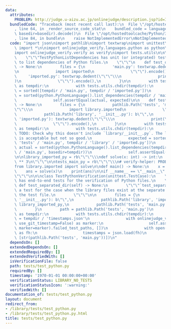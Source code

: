 ```yaml
---
data:
  attributes:
    PROBLEM: http://judge.u-aizu.ac.jp/onlinejudge/description.jsp?id=ITP1_1_B
  bundledCode: "Traceback (most recent call last):\n  File \"/opt/hostedtoolcache/Python/3.8.5/x64/lib/python3.8/site-packages/onlinejudge_verify/documentation/build.py\"\
    , line 64, in _render_source_code_stat\n    bundled_code = language.bundle(stat.path,\
    \ basedir=basedir).decode()\n  File \"/opt/hostedtoolcache/Python/3.8.5/x64/lib/python3.8/site-packages/onlinejudge_verify/languages/python.py\"\
    , line 84, in bundle\n    raise NotImplementedError\nNotImplementedError\n"
  code: "import json\nimport pathlib\nimport textwrap\nimport unittest\nfrom typing\
    \ import *\n\nimport onlinejudge_verify.languages.python as python\nimport onlinejudge_verify.marker\n\
    import onlinejudge_verify.verify as verify\nimport tests.utils\n\n\nclass TestPythonListDependencies(unittest.TestCase):\n\
    \    \"\"\"TestPythonListDependencies has unit (or integrated) tests for the feature\
    \ to list dependencies of Python files.\n    \"\"\"\n    def test_one_dir(self)\
    \ -> None:\n        files = {\n            'main.py': textwrap.dedent(\"\"\"\\\
    \n                import imported\n                \"\"\").encode(),\n       \
    \     'imported.py': textwrap.dedent(\"\"\"\\\n                print(\"hello\"\
    )\n                \"\"\").encode(),\n        }\n\n        with tests.utils.load_files(files)\
    \ as tempdir:\n            with tests.utils.chdir(tempdir):\n                expected\
    \ = sorted([tempdir / 'main.py', tempdir / 'imported.py'])\n                actual\
    \ = sorted(python.PythonLanguage().list_dependencies(tempdir / 'main.py', basedir=tempdir))\n\
    \                self.assertEqual(actual, expected)\n\n    def test_separated_dir(self)\
    \ -> None:\n        files = {\n            pathlib.Path('tests', 'main.py'): textwrap.dedent(\"\
    \"\"\\\n                import library.imported\n                \"\"\").encode(),\n\
    \            pathlib.Path('library', '__init__.py'): b\"\",\n            pathlib.Path('library',\
    \ 'imported.py'): textwrap.dedent(\"\"\"\\\n                print(\"hello\")\n\
    \                \"\"\").encode(),\n        }\n\n        with tests.utils.load_files_pathlib(files)\
    \ as tempdir:\n            with tests.utils.chdir(tempdir):\n                #\
    \ TODO: Check why this doesn't include `library/__init__.py`. The lack of `library/__init__.py`\
    \ is acceptable but not so good.\n                expected = sorted([tempdir /\
    \ 'tests' / 'main.py', tempdir / 'library' / 'imported.py'])\n               \
    \ actual = sorted(python.PythonLanguage().list_dependencies(tempdir / 'tests'\
    \ / 'main.py', basedir=tempdir))\n                self.assertEqual(actual, expected)\n\
    \n\nlibrary_imported_py = rb\"\"\"\\\ndef solve(x: int) -> int:\n    return x\
    \ ** 3\n\"\"\"\n\ntests_main_py = rb\"\"\"\\\n# verify-helper: PROBLEM http://judge.u-aizu.ac.jp/onlinejudge/description.jsp?id=ITP1_1_B\n\
    from library.imported import solve\n\ndef main() -> None:\n    x = int(input())\n\
    \    ans = solve(x)\n    print(ans)\n\nif __name__ == \"__main__\":\n        main()\n\
    \"\"\"\n\n\nclass TestPythonVerification(unittest.TestCase):\n    \"\"\"TestPythonListDependencies\
    \ has end-to-end tests for the verification of Python files.\n    \"\"\"\n   \
    \ def test_separated_dir(self) -> None:\n        \"\"\"`test_separated_dir` is\
    \ a test for the case when the library files exist at the separate directory of\
    \ the test file.\n        \"\"\"\n\n        files = {\n            pathlib.Path('library',\
    \ '__init__.py'): b\"\",\n            pathlib.Path('library', 'imported.py'):\
    \ library_imported_py,\n            pathlib.Path('tests', 'main.py'): tests_main_py,\n\
    \        }\n        path = pathlib.Path('tests', 'main.py')\n        with tests.utils.load_files_pathlib(files)\
    \ as tempdir:\n            with tests.utils.chdir(tempdir):\n                timestamps_path\
    \ = tempdir / 'timestamps.json'\n                with onlinejudge_verify.marker.VerificationMarker(json_path=timestamps_path,\
    \ use_git_timestamp=False) as marker:\n                    self.assertEqual(verify.main([path],\
    \ marker=marker).failed_test_paths, [])\n                with open(timestamps_path)\
    \ as fh:\n                    timestamps = json.load(fh)\n                self.assertEqual(list(timestamps.keys()),\
    \ [str(pathlib.Path('tests', 'main.py'))])\n"
  dependsOn: []
  extendedDependsOn: []
  extendedRequiredBy: []
  extendedVerifiedWith: []
  isVerificationFile: false
  path: tests/test_python.py
  requiredBy: []
  timestamp: '1970-01-01 00:00:00+00:00'
  verificationStatus: LIBRARY_NO_TESTS
  verificationStatusIcon: ':warning:'
  verifiedWith: []
documentation_of: tests/test_python.py
layout: document
redirect_from:
- /library/tests/test_python.py
- /library/tests/test_python.py.html
title: tests/test_python.py
---
```

